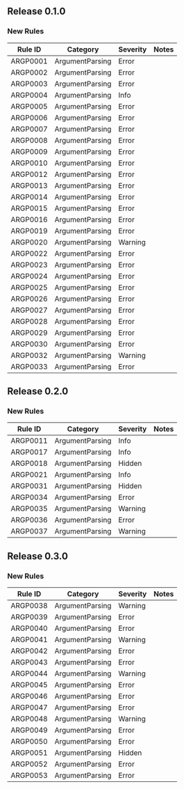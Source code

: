 ## Release 0.1.0

### New Rules

Rule ID | Category | Severity | Notes
--------|----------|----------|-------
ARGP0001 | ArgumentParsing |  Error |
ARGP0002 | ArgumentParsing |  Error |
ARGP0003 | ArgumentParsing |  Error |
ARGP0004 | ArgumentParsing |  Info |
ARGP0005 | ArgumentParsing |  Error |
ARGP0006 | ArgumentParsing |  Error |
ARGP0007 | ArgumentParsing |  Error |
ARGP0008 | ArgumentParsing |  Error |
ARGP0009 | ArgumentParsing |  Error |
ARGP0010 | ArgumentParsing |  Error |
ARGP0012 | ArgumentParsing |  Error |
ARGP0013 | ArgumentParsing |  Error |
ARGP0014 | ArgumentParsing |  Error |
ARGP0015 | ArgumentParsing |  Error |
ARGP0016 | ArgumentParsing |  Error |
ARGP0019 | ArgumentParsing |  Error |
ARGP0020 | ArgumentParsing |  Warning |
ARGP0022 | ArgumentParsing |  Error |
ARGP0023 | ArgumentParsing |  Error |
ARGP0024 | ArgumentParsing |  Error |
ARGP0025 | ArgumentParsing |  Error |
ARGP0026 | ArgumentParsing |  Error |
ARGP0027 | ArgumentParsing |  Error |
ARGP0028 | ArgumentParsing |  Error |
ARGP0029 | ArgumentParsing |  Error |
ARGP0030 | ArgumentParsing |  Error |
ARGP0032 | ArgumentParsing |  Warning |
ARGP0033 | ArgumentParsing |  Error |

## Release 0.2.0

### New Rules

Rule ID | Category | Severity | Notes
--------|----------|----------|-------
ARGP0011 | ArgumentParsing | Info |
ARGP0017 | ArgumentParsing | Info |
ARGP0018 | ArgumentParsing | Hidden |
ARGP0021 | ArgumentParsing | Info |
ARGP0031 | ArgumentParsing | Hidden |
ARGP0034 | ArgumentParsing | Error |
ARGP0035 | ArgumentParsing | Warning |
ARGP0036 | ArgumentParsing | Error |
ARGP0037 | ArgumentParsing | Warning |

## Release 0.3.0

### New Rules

Rule ID | Category | Severity | Notes
--------|----------|----------|-------
ARGP0038 | ArgumentParsing | Warning |
ARGP0039 | ArgumentParsing | Error |
ARGP0040 | ArgumentParsing | Error |
ARGP0041 | ArgumentParsing | Warning |
ARGP0042 | ArgumentParsing | Error |
ARGP0043 | ArgumentParsing | Error |
ARGP0044 | ArgumentParsing | Warning |
ARGP0045 | ArgumentParsing | Error |
ARGP0046 | ArgumentParsing | Error |
ARGP0047 | ArgumentParsing | Error |
ARGP0048 | ArgumentParsing | Warning |
ARGP0049 | ArgumentParsing | Error |
ARGP0050 | ArgumentParsing | Error |
ARGP0051 | ArgumentParsing | Hidden |
ARGP0052 | ArgumentParsing | Error |
ARGP0053 | ArgumentParsing | Error |
